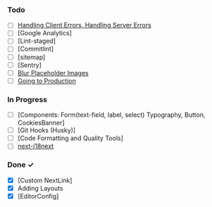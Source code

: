 ### Todo

- [ ] [Handling Client Errors, Handling Server Errors](https://nextjs.org/docs/advanced-features/error-handling)
- [ ] [Google Analytics]
- [ ] [Lint-staged]
- [ ] [Commitlint]
- [ ] [sitemap]
- [ ] [Sentry]
- [ ] [Blur Placeholder Images](https://davisgitonga.dev/blog/next-image-blur-with-tailwindcss)
- [ ] [Going to Production](https://nextjs.org/docs/going-to-production)

### In Progress

- [ ] [Components: Form(text-field, label, select) Typography, Button, CookiesBanner]
- [ ] [Git Hooks (Husky)]
- [ ] [Code Formatting and Quality Tools]
- [ ] [next-i18next](https://github.com/i18next/next-i18next)

### Done ✓
- [x] [Custom NextLink]
- [x] Adding Layouts
- [x] [EditorConfig]

